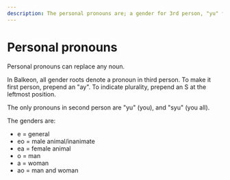 ```yaml
---
description: The personal pronouns are; a gender for 3rd person, "yu" for 2nd and "ay" + gender for 1st. You can prepend an S for plurality.
---
```


# Personal pronouns
Personal pronouns can replace any noun.

In Balkeon, all gender roots denote a pronoun in third person. To make it first person, prepend an "ay". To indicate plurality, prepend an S at the leftmost position.

The only pronouns in second person are "yu" (you), and "syu" (you all).

The genders are:
- e = general
- eo = male animal/inanimate
- ea = female animal
- o = man
- a = woman
- ao = man and woman
